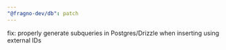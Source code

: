 ```yaml
---
"@fragno-dev/db": patch
---
```


fix: properly generate subqueries in Postgres/Drizzle when inserting using external IDs
